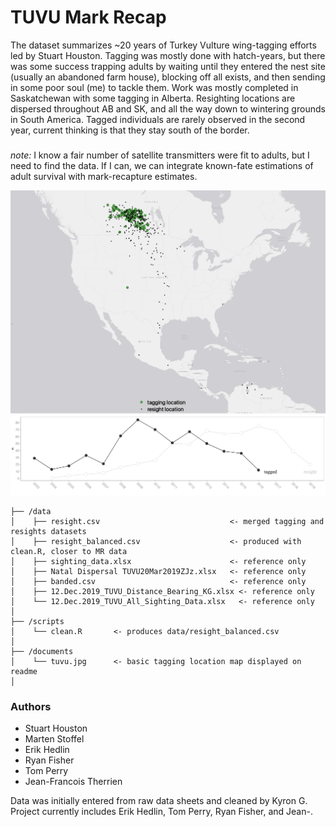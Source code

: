 # TUVU Mark Recap

The dataset summarizes ~20 years of Turkey Vulture wing-tagging efforts led by Stuart Houston. Tagging was mostly done with hatch-years, but there was some success trapping adults by waiting until they entered the nest site (usually an abandoned farm house), blocking off all exists, and then sending in some poor soul (me) to tackle them. Work was mostly completed in Saskatchewan with some tagging in Alberta. Resighting locations are dispersed throughout AB and SK, and all the way down to wintering grounds in South America. Tagged individuals are rarely observed in the second year, current thinking is that they stay south of the border. 

### 
*note:* I know a fair number of satellite transmitters were fit to adults, but I need to find the data. If I can, we can integrate known-fate estimations of adult survival with mark-recapture estimates.

<p float="center">
  <img src="documents/tuvu.jpg" width="900" />
  <img src="documents/n_individuals.png" width="900" />
</p>




```
├── /data
│    ├── resight.csv                             <- merged tagging and resights datasets
│    ├── resight_balanced.csv                    <- produced with clean.R, closer to MR data
│    ├── sighting_data.xlsx                      <- reference only 
│    ├── Natal Dispersal TUVU20Mar2019ZJz.xlsx   <- reference only        
│    ├── banded.csv                              <- reference only 
│    ├── 12.Dec.2019_TUVU_Distance_Bearing_KG.xlsx <- reference only           
│    └── 12.Dec.2019_TUVU_All_Sighting_Data.xlsx   <- reference only           
│
├── /scripts 				
│    └── clean.R       <- produces data/resight_balanced.csv
│
├── /documents 				
│    └── tuvu.jpg      <- basic tagging location map displayed on readme
│
```

### Authors
* Stuart Houston
* Marten Stoffel
* Erik Hedlin
* Ryan Fisher
* Tom Perry
* Jean-Francois Therrien

Data was initially entered from raw data sheets and cleaned by Kyron G. Project currently includes Erik Hedlin, Tom Perry, Ryan Fisher, and Jean-.
